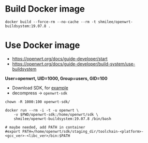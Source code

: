 Build Docker image
==================

```
docker build --force-rm --no-cache --rm -t shmilee/openwrt-buildsystem:19.07.8 .
```

Use Docker image
================

* https://openwrt.org/docs/guide-developer/start
* https://openwrt.org/docs/guide-developer/build-system/use-buildsystem

__User=openwrt, UID=1000, Group=users, GID=100__

* Download SDK, for [example](https://mirrors.ustc.edu.cn/openwrt/releases/19.07.8/targets/ar71xx/nand/openwrt-sdk-19.07.8-ar71xx-nand_gcc-7.5.0_musl.Linux-x86_64.tar.xz)
* decompress -> `openwrt-sdk`

```
chown -R 1000:100 openwrt-sdk/

docker run --rm -i -t -u openwrt \
    -v $PWD/openwrt-sdk:/home/openwrt/sdk \
    shmilee/openwrt-buildsystem:19.07.8 /bin/bash

# maybe needed, add PATH in container
#export PATH=/home/openwrt/sdk/staging_dir/toolchain-<platform>-<gcc_ver>-<libc_ver>/bin:$PATH
```
